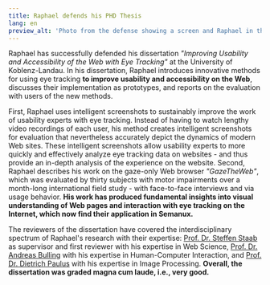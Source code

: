 ```yaml
---
title: Raphael defends his PHD Thesis
lang: en
preview_alt: 'Photo from the defense showing a screen and Raphael in the front.'
---
```


Raphael has successfully defended his dissertation *"Improving Usability and Accessibility of the Web with Eye Tracking"* at the University of Koblenz-Landau. In his dissertation, Raphael introduces innovative methods for using eye tracking **to improve usability and accessibility on the Web**, discusses their implementation as prototypes, and reports on the evaluation with users of the new methods.

First, Raphael uses intelligent screenshots to sustainably improve the work of usability experts with eye tracking. Instead of having to watch lengthy video recordings of each user, his method creates intelligent screenshots for evaluation that nevertheless accurately depict the dynamics of modern Web sites. These intelligent screenshots allow usability experts to more quickly and effectively analyze eye tracking data on websites - and thus provide an in-depth analysis of the experience on the website. Second, Raphael describes his work on the gaze-only Web browser *"GazeTheWeb"*, which was evaluated by thirty subjects with motor impairments over a month-long international field study - with face-to-face interviews and via usage behavior. **His work has produced fundamental insights into visual understanding of Web pages and interaction with eye tracking on the Internet, which now find their application in Semanux.**

The reviewers of the dissertation have covered the interdisciplinary spectrum of Raphael's research with their expertise: [Prof. Dr. Steffen Staab](https://www.ipvs.uni-stuttgart.de/institute/team/Staab-00001) as supervisor and first reviewer with his expertise in Web Science, [Prof. Dr. Andreas Bulling](https://www.vis.uni-stuttgart.de/en/institute/team/Bulling) with his expertise in Human-Computer Interaction, and [Prof. Dr. Dietrich Paulus](https://www.uni-koblenz-landau.de/de/koblenz/fb4/icv/agpaulus/agas-team/paulus) with his expertise in Image Processing. **Overall, the dissertation was graded magna cum laude, i.e., very good.**